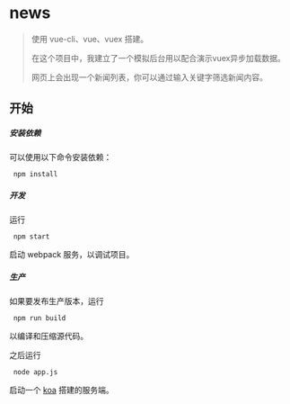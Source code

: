 # news

> 使用 vue-cli、vue、vuex 搭建。
>
> 在这个项目中，我建立了一个模拟后台用以配合演示vuex异步加载数据。
>
> 网页上会出现一个新闻列表，你可以通过输入关键字筛选新闻内容。

## 开始

##### 安装依赖

可以使用以下命令安装依赖：

```shell
 npm install
```

##### 开发

运行

```shell
 npm start
```

启动 webpack 服务，以调试项目。

##### 生产

如果要发布生产版本，运行

```shell
 npm run build
```

以编译和压缩源代码。

之后运行

```shell
 node app.js
```

启动一个 [koa](https://github.com/koajs/koa) 搭建的服务端。

